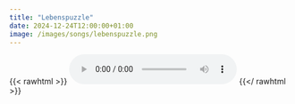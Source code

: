 ```yaml
---
title: "Lebenspuzzle"
date: 2024-12-24T12:00:00+01:00
image: /images/songs/lebenspuzzle.png
---
```


{{< rawhtml >}}
<audio controls>
  <source src="/audio/Lebenspuzzle.wav" type="audio/wav">
  Your browser does not support the audio element.
</audio>
{{</ rawhtml >}}